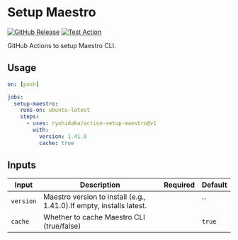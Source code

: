 # Setup Maestro

[![GitHub Release](https://img.shields.io/github/v/release/ryohidaka/action-setup-maestro)](https://github.com/ryohidaka/action-setup-maestro/releases/)
[![Test Action](https://github.com/ryohidaka/action-setup-maestro/actions/workflows/test.yml/badge.svg)](https://github.com/ryohidaka/action-setup-maestro/actions/workflows/test.yml)

GitHub Actions to setup Maestro CLI.

## Usage

```yml
on: [push]

jobs:
  setup-maestro:
    runs-on: ubuntu-latest
    steps:
      - uses: ryohidaka/action-setup-maestro@v1
        with:
          version: 1.41.0
          cache: true
```

## Inputs

| Input     | Description                                                          | Required | Default |
| --------- | -------------------------------------------------------------------- | -------- | ------- |
| `version` | Maestro version to install (e.g., 1.41.0).If empty, installs latest. |          | ``      |
| `cache`   | Whether to cache Maestro CLI (true/false)                            |          | `true`  |
